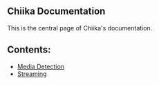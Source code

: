 ## Chiika Documentation

This is the central page of Chiika's documentation.

## Contents:

- [Media Detection](https://github.com/arkenthera/Chiika/docs/media.md)
- [Streaming](https://github.com/arkenthera/Chiika/docs/streaming.md)
